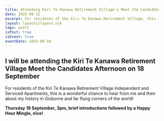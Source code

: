```yaml
---
title: Attending Kiri Te Kanawa Retirement Village's Meet the Candidates Afternoon
date: 2025-08-12
excerpt: For residents of the Kiri Te Kanawa Retirement Village, this is a wonderful chance to meet and chat with me!
layout: layouts/layout.njk
tags: posts
isPost: true
isEvent: true
eventDate: 2025-09-18
---
```


## I will be attending the Kiri Te Kanawa Retirement Village Meet the Candidates Afternoon on 18 September

For residents of the Kiri Te Kanawa Retirement Village Independent and Serviced Apartments, this is a wonderful chance to hear from me and then about my history in Gisborne and far flung corners of the world!

**Thursday 18 September, 3pm, brief introductions followed by a Happy Hour Mingle, nice!**


